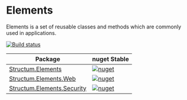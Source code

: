 # Elements
Elements is a set of reusable classes and methods which are commonly used in applications.

[![Build status](https://ci.appveyor.com/api/projects/status/2l5e8lboo4d60j2d?svg=true)](https://ci.appveyor.com/project/aespinoza/elements)

| Package | nuget Stable |
| ------- | ------------ |
| [Structum.Elements](https://www.nuget.org/packages/Structum.Elements/) | [![nuget](https://img.shields.io/badge/nuget-v1.0.0.20-blue.svg)](https://www.nuget.org/packages/Structum.Elements) |
| [Structum.Elements.Web](https://www.nuget.org/packages/Structum.Elements.Web/) | [![nuget](https://img.shields.io/badge/nuget-v1.0.0.20-blue.svg)](https://www.nuget.org/packages/Structum.Elements.Web) |
| [Structum.Elements.Security](https://www.nuget.org/packages/Structum.Elements.Security/) | [![nuget](https://img.shields.io/badge/nuget-v1.0.0.20-blue.svg)](https://www.nuget.org/packages/Structum.Elements.Security) |
